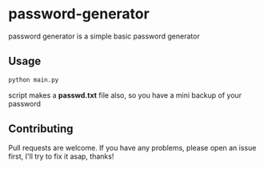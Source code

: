 # password-generator

password generator is a simple basic password generator
<br>
## Usage

```bash
python main.py
```

script makes a **passwd.txt** file also, so you have a mini backup of your password

## Contributing

Pull requests are welcome. If you have any problems, please open an issue first, I'll try to fix it asap, thanks!

